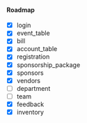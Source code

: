 #### Roadmap

- [x] login
- [x] event_table
- [x] bill
- [x] account_table
- [x] registration
- [x] sponsorship_package
- [x] sponsors
- [x] vendors
- [ ] department
- [ ] team
- [x] feedback
- [x] inventory